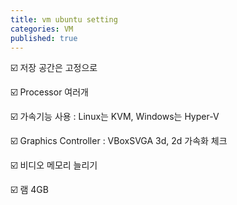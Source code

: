 ```yaml
---
title: vm ubuntu setting
categories: VM
published: true
---
```




☑️ 저장 공간은 고정으로

☑️ Processor 여러개 

☑️ 가속기능 사용 : Linux는 KVM, Windows는 Hyper-V

☑️ Graphics Controller : VBoxSVGA 3d, 2d 가속화 체크

☑️ 비디오 메모리 늘리기

☑️ 램 4GB 

